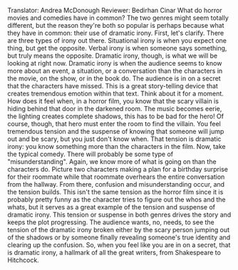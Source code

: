 Translator: Andrea McDonough Reviewer: Bedirhan Cinar What do horror movies and comedies have in common? The two genres might seem totally different, but the reason they're both so popular is perhaps because what they have in common: their use of dramatic irony. First, let's clarify. There are three types of irony out there. Situational irony is when you expect one thing, but get the opposite. Verbal irony is when someone says something, but truly means the opposite. Dramatic irony, though, is what we will be looking at right now. Dramatic irony is when the audience seems to know more about an event, a situation, or a conversation than the characters in the movie, on the show, or in the book do. The audience is in on a secret that the characters have missed. This is a great story-telling device that creates tremendous emotion within that text. Think about it for a moment. How does it feel when, in a horror film, you know that the scary villain is hiding behind that door in the darkened room. The music becomes eerie, the lighting creates complete shadows, this has to be bad for the hero! Of course, though, that hero must enter the room to find the villain. You feel tremendous tension and the suspense of knowing that someone will jump out and be scary, but you just don't know when. That tension is dramatic irony: you know something more than the characters in the film. Now, take the typical comedy. There will probably be some type of "misunderstanding". Again, we know more of what is going on than the characters do. Picture two characters making a plan for a birthday surprise for their roommate while that roommate overhears the entire conversation from the hallway. From there, confusion and misunderstanding occur, and the tension builds. This isn't the same tension as the horror film since it is probably pretty funny as the character tries to figure out the whos and the whats, but it serves as a great example of the tension and suspense of dramatic irony. This tension or suspense in both genres drives the story and keeps the plot progressing. The audience wants, no, needs, to see the tension of the dramatic irony broken either by the scary person jumping out of the shadows or by someone finally revealing someone's true identity and clearing up the confusion. So, when you feel like you are in on a secret, that is dramatic irony, a hallmark of all the great writers, from Shakespeare to Hitchcock. 